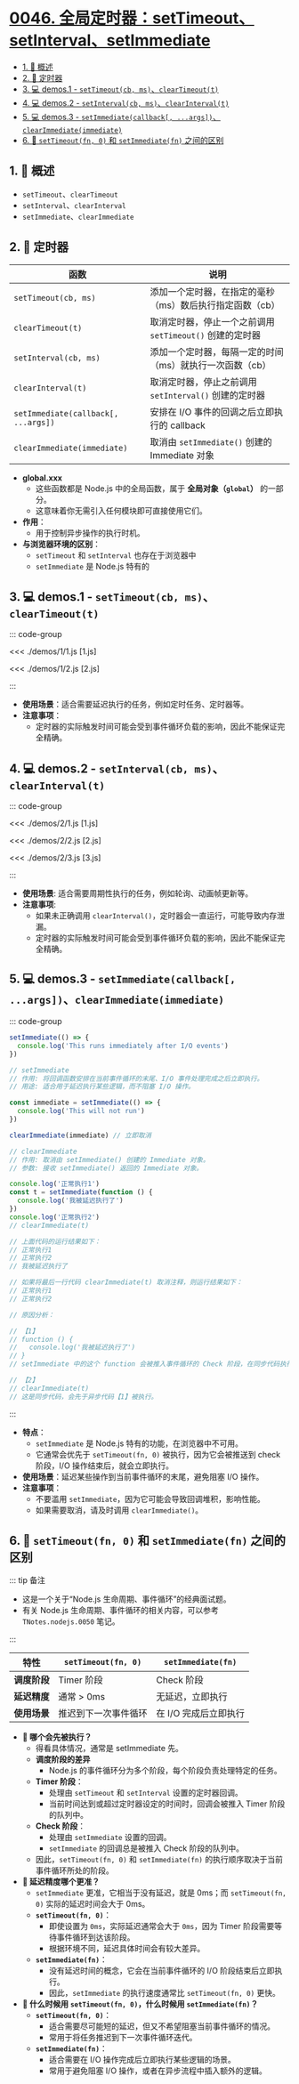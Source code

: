 # [0046. 全局定时器：setTimeout、setInterval、setImmediate](https://github.com/tnotesjs/TNotes.nodejs/tree/main/notes/0046.%20%E5%85%A8%E5%B1%80%E5%AE%9A%E6%97%B6%E5%99%A8%EF%BC%9AsetTimeout%E3%80%81setInterval%E3%80%81setImmediate)

<!-- region:toc -->

- [1. 📝 概述](#1--概述)
- [2. 📒 定时器](#2--定时器)
- [3. 💻 demos.1 - `setTimeout(cb, ms)`、`clearTimeout(t)`](#3--demos1---settimeoutcb-mscleartimeoutt)
- [4. 💻 demos.2 - `setInterval(cb, ms)`、`clearInterval(t)`](#4--demos2---setintervalcb-msclearintervalt)
- [5. 💻 demos.3 - `setImmediate(callback[, ...args])`、`clearImmediate(immediate)`](#5--demos3---setimmediatecallback-argsclearimmediateimmediate)
- [6. 🤔 `setTimeout(fn, 0)` 和 `setImmediate(fn)` 之间的区别](#6--settimeoutfn-0-和-setimmediatefn-之间的区别)

<!-- endregion:toc -->

## 1. 📝 概述

- `setTimeout`、`clearTimeout`
- `setInterval`、`clearInterval`
- `setImmediate`、`clearImmediate`

## 2. 📒 定时器

| 函数 | 说明 |
| --- | --- |
| `setTimeout(cb, ms)` | 添加一个定时器，在指定的毫秒（ms）数后执行指定函数（cb） |
| `clearTimeout(t)` | 取消定时器，停止一个之前调用 `setTimeout()` 创建的定时器 |
| `setInterval(cb, ms)` | 添加一个定时器，每隔一定的时间（ms）就执行一次函数（cb） |
| `clearInterval(t)` | 取消定时器，停止之前调用 `setInterval()` 创建的定时器 |
| `setImmediate(callback[, ...args])` | 安排在 I/O 事件的回调之后立即执行的 callback |
| `clearImmediate(immediate)` | 取消由 `setImmediate()` 创建的 Immediate 对象 |

- **global.xxx**
  - 这些函数都是 Node.js 中的全局函数，属于 **全局对象（`global`）** 的一部分。
  - 这意味着你无需引入任何模块即可直接使用它们。
- **作用**：
  - 用于控制异步操作的执行时机。
- **与浏览器环境的区别**：
  - `setTimeout` 和 `setInterval` 也存在于浏览器中
  - `setImmediate` 是 Node.js 特有的

## 3. 💻 demos.1 - `setTimeout(cb, ms)`、`clearTimeout(t)`

::: code-group

<<< ./demos/1/1.js [1.js]

<<< ./demos/1/2.js [2.js]

:::

- **使用场景**：适合需要延迟执行的任务，例如定时任务、定时器等。
- **注意事项**：
  - 定时器的实际触发时间可能会受到事件循环负载的影响，因此不能保证完全精确。

## 4. 💻 demos.2 - `setInterval(cb, ms)`、`clearInterval(t)`

::: code-group

<<< ./demos/2/1.js [1.js]

<<< ./demos/2/2.js [2.js]

<<< ./demos/2/3.js [3.js]

:::

- **使用场景**: 适合需要周期性执行的任务，例如轮询、动画帧更新等。
- **注意事项**:
  - 如果未正确调用 `clearInterval()`，定时器会一直运行，可能导致内存泄漏。
  - 定时器的实际触发时间可能会受到事件循环负载的影响，因此不能保证完全精确。

## 5. 💻 demos.3 - `setImmediate(callback[, ...args])`、`clearImmediate(immediate)`

::: code-group

```javascript [1.js]
setImmediate(() => {
  console.log('This runs immediately after I/O events')
})

// setImmediate
// 作用: 将回调函数安排在当前事件循环的末尾、I/O 事件处理完成之后立即执行。
// 用途: 适合用于延迟执行某些逻辑，而不阻塞 I/O 操作。
```

```javascript [2.js]
const immediate = setImmediate(() => {
  console.log('This will not run')
})

clearImmediate(immediate) // 立即取消

// clearImmediate
// 作用: 取消由 setImmediate() 创建的 Immediate 对象。
// 参数: 接收 setImmediate() 返回的 Immediate 对象。
```

```javascript [3.js]
console.log('正常执行1')
const t = setImmediate(function () {
  console.log('我被延迟执行了')
})
console.log('正常执行2')
// clearImmediate(t)

// 上面代码的运行结果如下：
// 正常执行1
// 正常执行2
// 我被延迟执行了

// 如果将最后一行代码 clearImmediate(t) 取消注释，则运行结果如下：
// 正常执行1
// 正常执行2

// 原因分析：

// 【1】
// function () {
//   console.log('我被延迟执行了')
// }
// setImmediate 中的这个 function 会被推入事件循环的 Check 阶段，在同步代码执行完后运行。

// 【2】
// clearImmediate(t)
// 这是同步代码，会先于异步代码【1】被执行。
```

:::

- **特点**：
  - `setImmediate` 是 Node.js 特有的功能，在浏览器中不可用。
  - 它通常会优先于 `setTimeout(fn, 0)` 被执行，因为它会被推送到 check 阶段，I/O 操作结束后，就会立即执行。
- **使用场景**：延迟某些操作到当前事件循环的末尾，避免阻塞 I/O 操作。
- **注意事项**：
  - 不要滥用 `setImmediate`，因为它可能会导致回调堆积，影响性能。
  - 如果需要取消，请及时调用 `clearImmediate()`。

## 6. 🤔 `setTimeout(fn, 0)` 和 `setImmediate(fn)` 之间的区别

::: tip 备注

- 这是一个关于“Node.js 生命周期、事件循环”的经典面试题。
- 有关 Node.js 生命周期、事件循环的相关内容，可以参考 `TNotes.nodejs.0050` 笔记。

:::

| 特性         | `setTimeout(fn, 0)`  | `setImmediate(fn)`    |
| ------------ | -------------------- | --------------------- |
| **调度阶段** | Timer 阶段           | Check 阶段            |
| **延迟精度** | 通常 > 0ms           | 无延迟，立即执行      |
| **使用场景** | 推迟到下一次事件循环 | 在 I/O 完成后立即执行 |

- **🤔 哪个会先被执行？**
  - 得看具体情况，通常是 setImmediate 先。
  - **调度阶段的差异**
    - Node.js 的事件循环分为多个阶段，每个阶段负责处理特定的任务。
  - **Timer 阶段**：
    - 处理由 `setTimeout` 和 `setInterval` 设置的定时器回调。
    - 当前时间达到或超过定时器设定的时间时，回调会被推入 Timer 阶段的队列中。
  - **Check 阶段**：
    - 处理由 `setImmediate` 设置的回调。
    - `setImmediate` 的回调总是被推入 Check 阶段的队列中。
  - 因此，`setTimeout(fn, 0)` 和 `setImmediate(fn)` 的执行顺序取决于当前事件循环所处的阶段。
- **🤔 延迟精度哪个更准？**
  - `setImmediate` 更准，它相当于没有延迟，就是 0ms；而 `setTimeout(fn, 0)` 实际的延迟时间会大于 0ms。
  - **`setTimeout(fn, 0)`**：
    - 即使设置为 `0ms`，实际延迟通常会大于 `0ms`，因为 Timer 阶段需要等待事件循环到达该阶段。
    - 根据环境不同，延迟具体时间会有较大差异。
  - **`setImmediate(fn)`**：
    - 没有延迟时间的概念，它会在当前事件循环的 I/O 阶段结束后立即执行。
    - 因此，`setImmediate` 的执行速度通常比 `setTimeout(fn, 0)` 更快。
- **🤔 什么时候用 `setTimeout(fn, 0)`，什么时候用 `setImmediate(fn)`？**
  - **`setTimeout(fn, 0)`**：
    - 适合需要尽可能短的延迟，但又不希望阻塞当前事件循环的情况。
    - 常用于将任务推迟到下一次事件循环迭代。
  - **`setImmediate(fn)`**：
    - 适合需要在 I/O 操作完成后立即执行某些逻辑的场景。
    - 常用于避免阻塞 I/O 操作，或者在异步流程中插入额外的逻辑。
